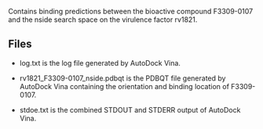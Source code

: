 Contains binding predictions between the bioactive compound F3309-0107 and the nside search space on the virulence factor rv1821.

## Files

- log.txt is the log file generated by AutoDock Vina.

- rv1821_F3309-0107_nside.pdbqt is the PDBQT file generated by AutoDock Vina containing the orientation and binding location of F3309-0107.

- stdoe.txt is the combined STDOUT and STDERR output of AutoDock Vina.

